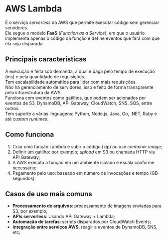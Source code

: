 # AWS Lambda

É o serviço _serverless_ da AWS que permite executar código sem gerenciar
servidores.  
Ele segue o modelo **FaaS** (_Function as a Service_), em que o usuário
implementa apenas o código da função e define eventos que fará com que ela
seja disparada.  

## Principais características

A execução é feita sob demanda, a qual é paga pelo tempo de execução (ms) e
pela quantidade de requisições.  
Tem escalabilidade automática para lidar com mais requisições.  
Não há gerenciamento de servidores, isso é feito de forma transparente pela
infraestrutura da AWS.  
Funciona com eventos como gatilhos, que podem ser acionados por eventos de S3,
DynamoDB, API Gateway, CloudWatch, SNS, SQS, entre outros.  
Tem suporte a várias linguagens: Python, Node.js, Java, Go, .NET, Ruby e até
_custom runtimes_.

## Como funciona

1. Criar uma função Lambda e subir o código (zip) ou use _container image_;
2. Definir um gatilho: por exemplo; _upload_ em S3 ou chamada HTTP via API Gateway;
3. A AWS executa a função em um ambiente isolado e escala conforme necessário;
4. Pagamento pelo uso: baseado em número de invocações e tempo (GB-segundos).

## Casos de uso mais comuns

- **Processamento de arquivos**: processamento de imagens enviadas para S3, por exemplo;
- **APIs serverless**: Usando API Gateway + Lambda;
- **Automação de tarefas**: scripts disparados por CloudWatch Events;
- **Integração entre serviços AWS**: reagir a eventos de DynamoDB, SNS, etc;